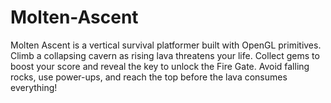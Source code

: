 # Molten-Ascent
Molten Ascent is a vertical survival platformer built with OpenGL primitives. Climb a collapsing cavern as rising lava threatens your life. Collect gems to boost your score and reveal the key to unlock the Fire Gate. Avoid falling rocks, use power-ups, and reach the top before the lava consumes everything!
